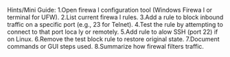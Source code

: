  Hints/Mini Guide:
 1.Open firewa l configuration tool (Windows Firewa l or terminal for UFW).
 2.List current firewa l rules.
 3.Add a rule to block inbound traffic on a specific port (e.g., 23 for Telnet).
 4.Test the rule by attempting to connect to that port loca ly or remotely.
 5.Add rule to alow SSH (port 22) if on Linux.
 6.Remove the test block rule to restore original state.
 7.Document commands or GUI steps used.
 8.Summarize how firewal filters traffic.
